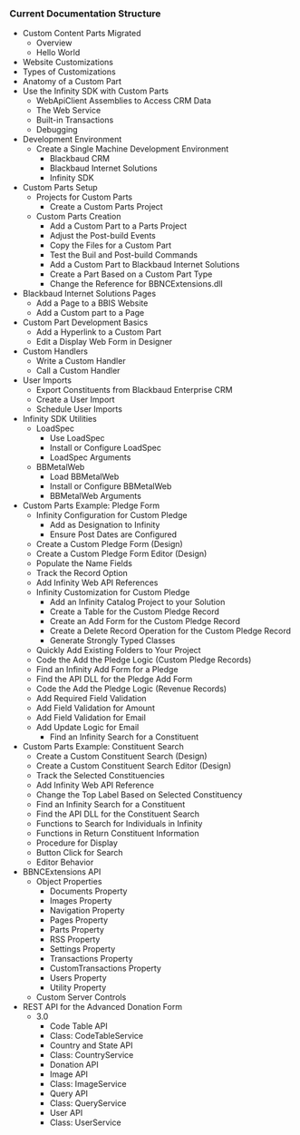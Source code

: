 ### Current Documentation Structure

  - Custom Content Parts <span class="label label-default">Migrated</span>
    - Overview
    - Hello World
  - Website Customizations
  - Types of Customizations
  - Anatomy of a Custom Part
  - Use the Infinity SDK with Custom Parts
    - WebApiClient Assemblies to Access CRM Data
    - The Web Service
    - Built-in Transactions
    - Debugging
  - Development Environment
    - Create a Single Machine Development Environment
      - Blackbaud CRM
      - Blackbaud Internet Solutions
      - Infinity SDK
  - Custom Parts Setup
    - Projects for Custom Parts
      - Create a Custom Parts Project
    - Custom Parts Creation
      - Add a Custom Part to a Parts Project
      - Adjust the Post-build Events
      - Copy the Files for a Custom Part
      - Test the Buil and Post-build Commands
      - Add a Custom Part to Blackbaud Internet Solutions
      - Create a Part Based on a Custom Part Type
      - Change the Reference for BBNCExtensions.dll
  - Blackbaud Internet Solutions Pages
    - Add a Page to a BBIS Website
    - Add a Custom part to a Page
  - Custom Part Development Basics
    - Add a Hyperlink to a Custom Part
    - Edit a Display Web Form in Designer
  - Custom Handlers
    - Write a Custom Handler
    - Call a Custom Handler
  - User Imports
    - Export Constituents from Blackbaud Enterprise CRM
    - Create a User Import
    - Schedule User Imports
  - Infinity SDK Utilities
    - LoadSpec
      - Use LoadSpec
      - Install or Configure LoadSpec
      - LoadSpec Arguments
    - BBMetalWeb
      - Load BBMetalWeb
      - Install or Configure BBMetalWeb
      - BBMetalWeb Arguments
  - Custom Parts Example: Pledge Form
    - Infinity Configuration for Custom Pledge
      - Add as Designation to Infinity
      - Ensure Post Dates are Configured
    - Create a Custom Pledge Form (Design)
    - Create a Custom Pledge Form Editor (Design)
    - Populate the Name Fields
    - Track the Record Option
    - Add Infinity Web API References
    - Infinity Customization for Custom Pledge
      - Add an Infinity Catalog Project to your Solution
      - Create a Table for the Custom Pledge Record
      - Create an Add Form for the Custom Pledge Record
      - Create a Delete Record Operation for the Custom Pledge Record
      - Generate Strongly Typed Classes
    - Quickly Add Existing Folders to Your Project
    - Code the Add the Pledge Logic (Custom Pledge Records)
    - Find an Infinity Add Form for a Pledge
    - Find the API DLL for the Pledge Add Form
    - Code the Add the Pledge Logic (Revenue Records)
    - Add Required Field Validation
    - Add Field Validation for Amount
    - Add Field Validation for Email
    - Add Update Logic for Email
      - Find an Infinity Search for a Constituent
  - Custom Parts Example: Constituent Search
    - Create a Custom Constituent Search (Design)
    - Create a Custom Constituent Search Editor (Design)
    - Track the Selected Constituencies
    - Add Infinity Web API Reference
    - Change the Top Label Based on Selected Constituency
    - Find an Infinity Search for a Constituent
    - Find the API DLL for the Constituent Search
    - Functions to Search for Individuals in Infinity
    - Functions in Return Constituent Information
    - Procedure for Display
    - Button Click for Search
    - Editor Behavior
  - BBNCExtensions API
    - Object Properties
      - Documents Property
      - Images Property
      - Navigation Property
      - Pages Property
      - Parts Property
      - RSS Property
      - Settings Property
      - Transactions Property
      - CustomTransactions Property
      - Users Property
      - Utility Property
    - Custom Server Controls
  - REST API for the Advanced Donation Form
    - 3.0
      - Code Table API
      - Class: CodeTableService
      - Country and State API
      - Class: CountryService
      - Donation API
      - Image API
      - Class: ImageService
      - Query API
      - Class: QueryService
      - User API
      - Class: UserService